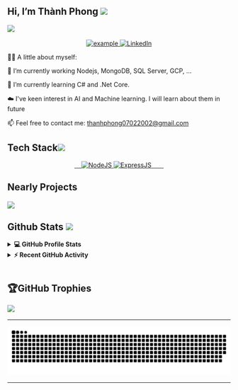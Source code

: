 ## Hi, I’m Thành Phong <img src = "https://raw.githubusercontent.com/MartinHeinz/MartinHeinz/master/wave.gif" width = 30px> 
<p>
  <a href="https://github.com/DenverCoder1/readme-typing-svg"><img src="https://readme-typing-svg.herokuapp.com?&font=IBM+Plex+Sans&color=abcdef&size=20&lines=Welcome+to+my+GitHub+Profile!;I'm+a+Data+Scientist;I'm+also+studying+Computer+Engineering" /></a>
</p>

<p align ="center">
  <a href="mailto:thanhphong07022002@gmail.com?subject=Feedback%20From%20Github&body=Hello," target="_blank">
    <img src="https://img.shields.io/badge/Gmail-D14836?style=for-the-badge&logo=gmail&logoColor=white" alt="example"/>
  </a>
   <a href="[https://www.linkedin.com/in/ifeanyi-nneji-719989235](https://www.linkedin.com/in/phong-pham-56707b267/)" target="_blank">
    <img alt="LinkedIn" src="https://img.shields.io/badge/LinkedIn-0077B5?style=for-the-badge&logo=linkedin&logoColor=white">
  </a>   
 
  </p>


<p >
🐱‍🚀 A little about myself:
	
🔭 I’m currently working Nodejs, MongoDB, SQL Server, GCP, ...

🌱 I’m currently learning C# and .Net Core.

☁️ I've keen interest in AI and Machine learning. I will learn about them in future

📫 Feel free to contact me: thanhphong07022002@gmail.com
</p>



## Tech Stack<img src = "https://media2.giphy.com/media/QssGEmpkyEOhBCb7e1/giphy.gif?cid=ecf05e47a0n3gi1bfqntqmob8g9aid1oyj2wr3ds3mg700bl&rid=giphy.gif" width = 32px> 

<p align="center">

 <a href="" target="_blank">
    <img alt="" src="https://img.shields.io/badge/Javascript-ffe326?style=for-the-badge&logo=javascript&logoColor=white">
 </a>

 <a href="" target="_blank">
    <img alt="" src="https://img.shields.io/badge/HTML-f16a30?style=for-the-badge&logo=html5&logoColor=white">
 </a>

  <a href="" target="_blank">
    <img alt="" src="https://img.shields.io/badge/CSS-0277bd?style=for-the-badge&logo=css3&logoColor=white">
 </a>
 
  <a href="" target="_blank">
    <img alt="" src="https://img.shields.io/badge/C%23-purple?style=for-the-badge&logo=csharp&logoColor=white">
 </a>
  
  <a href="" target="_blank">
    <img alt="NodeJS" src="https://img.shields.io/badge/NodeJS-242938?style=for-the-badge&logo=nodedotjs&logoColor=green">
  </a>
  
  <a href="" target="_blank">
    <img alt="ExpressJS" src="https://img.shields.io/badge/ExpressJS-242938?style=for-the-badge&logo=express&logoColor=green">
  </a>

   <a href="" target="_blank">
    <img alt="" src="https://img.shields.io/badge/MongoDB-green?style=for-the-badge&logo=mongodb&logoColor=white">
  </a>

 <a href="" target="_blank">
    <img alt="" src="https://img.shields.io/badge/MSSQL-grey?style=for-the-badge&logo=microsoftsqlserver&logoColor=red">
  </a>
  <a href="" target="_blank">
    <img alt="" src="https://img.shields.io/badge/Redis-red?style=for-the-badge&logo=redis&logoColor=white">
  </a>
  <a href="" target="_blank">
    <img alt="" src="https://img.shields.io/badge/Google%20Cloud-326ce5?style=for-the-badge&logo=googlecloud&logoColor=white">
  </a>
  <a href="" target="_blank">
    <img alt="" src="https://img.shields.io/badge/Visual%20Studio-764abc?style=for-the-badge&logo=visualstudio&logoColor=white">
  </a>
  <a href="" target="_blank">
    <img alt="" src="https://img.shields.io/badge/Visual%20Studio%20Code-242938?style=for-the-badge&logo=visualstudiocode&logoColor=3c99d4">
  </a>
  <a href="" target="_blank">
    <img alt="" src="https://img.shields.io/badge/Postman-orange?style=for-the-badge&logo=postman&logoColor=white">
  </a>
</p>

## Nearly Projects

<a href="https://github.com/phongpham0702/PerfumeShop">

  <!-- Change the `github-readme-stats.anuraghazra1.vercel.app` to `github-readme-stats.vercel.app`  -->

  <img align="center" src="https://github-readme-stats.anuraghazra1.vercel.app/api/pin/?username=phongpham0702&repo=PerfumeShop&theme=tokyonight" />

</a>  

## Github Stats <img src = "https://i.pinimg.com/originals/65/c4/f4/65c4f452571be1261e9c623f7da488ac.gif" width = 35px>

<details> 
  <summary><b>💻 GitHub Profile Stats</b></summary>
  <br/>
  <p align="center">
    <a href="https://github.com/anuraghazra/github-readme-stats"><img alt="Phong's Github Stats" src="https://github-readme-stats.vercel.app/api?username=phongpham0702&show_icons=true&count_private=true&theme=tokyonight%22%20height=%22192px"/></a>
<br/>
  &nbsp;
	  <img src="https://github-readme-stats.vercel.app/api/top-langs?username=phongpham0702&show_icons=true&locale=en&layout=compact&theme=tokyonight" alt="phong" height="192px"/>
  <br/>
  </p>
</details>


<details>
  <summary><b>⚡ Recent GitHub Activity</b></summary>
  <br/>
   <a href="https://github.com/phongpham0702"><img alt="Phong's Activity Graph" src="https://activity-graph.herokuapp.com/graph?username=phongpham0702&custom_title=Ifeanyi's%20Contribution%20Graph&theme=react-dark" /></a>
  <br/>

</details>

<br/>

## 🏆GitHub Trophies
![](https://github-profile-trophy.vercel.app/?username=phongpham0702&theme=tokyonight&no-frame=false&no-bg=false&margin-w=4)



----

<p align="center">
  <img  src="https://raw.githubusercontent.com/Elanza-48/Elanza-48/main/resources/img/github-contribution-grid-snake.svg"
    alt="example" />
</p>

-----

